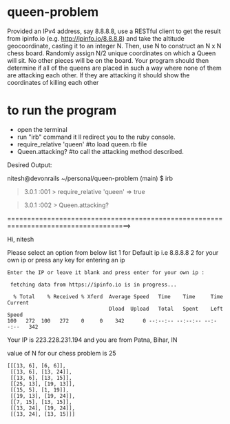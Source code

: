 # queen-problem
Provided an IPv4 address, say 8.8.8.8, use a RESTful client to get the result from ipinfo.io (e.g. http://ipinfo.io/8.8.8.8) and take the altitude geocoordinate, casting it to an integer N. Then, use N to construct an N x N chess board. Randomly assign N/2 unique coordinates on which a Queen will sit. No other pieces will be on the board. Your program should then determine if all of the queens are placed in such a way where none of them are attacking each other. If they are attacking it should show the coordinates of killing each other



# to run the program
* open the terminal
* run "irb" command it ll redirect you to the ruby console.
* require_relative 'queen' #to load queen.rb file
* Queen.attacking? #to call the attacking method described.


Desired Output:

nitesh@devonrails ~/personal/queen-problem (main) $ irb

> 3.0.1 :001 > require_relative 'queen'
 => true

> 3.0.1 :002 > Queen.attacking?

 
 
=====================================================================================> 
 
Hi, nitesh
 
Please select an option from below list 
 1 for Default ip i.e 8.8.8.8 
 2 for your own ip 
 or press any key for entering an ip 

```
Enter the IP or leave it blank and press enter for your own ip : 
  
 fetching data from https://ipinfo.io is in progress... 
 
  % Total    % Received % Xferd  Average Speed   Time    Time     Time  Current
                                 Dload  Upload   Total   Spent    Left  Speed
100   272  100   272    0     0    342      0 --:--:-- --:--:-- --:--:--   342
```

 
Your IP is 223.228.231.194 and you are from Patna, Bihar, IN 

value of N for our chess problem is 25


```
[[[13, 6], [6, 6]],
 [[13, 6], [13, 24]],
 [[13, 6], [13, 15]],
 [[25, 13], [19, 13]],
 [[15, 5], [1, 19]],
 [[19, 13], [19, 24]],
 [[7, 15], [13, 15]],
 [[13, 24], [19, 24]],
 [[13, 24], [13, 15]]] 
 ```
